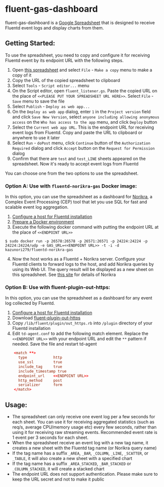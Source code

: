fluent-gas-dashboard
====================

fluent-gas-dashboard is a [Google Spreadsheet](https://docs.google.com/spreadsheet/ccc?key=0AtBJDW02Hvh9dHUtZFlPQ0FRRGltY3dHb3hWaE11Wmc#gid=206) that is designed to receive Fluentd event logs and display charts from them.

## Getting Started:

To use the spreadsheet, you need to copy and configure it for receiving Fluentd event by its endpoint URL with the following steps.

1. Open [this spreadsheet](https://docs.google.com/spreadsheet/ccc?key=0AtBJDW02Hvh9dHUtZFlPQ0FRRGltY3dHb3hWaE11Wmc#gid=206) and select `File` - `Make a copy` menu to make a copy of it
2. Copy the URL of the copied spreadsheet to clipboard
3. Select `Tools` - `Script editor...` menu
4. On the Script editor, open `fluent_listener.gs`. Paste the copied URL on the place of `<<PLEASE PUT YOUR SPREADSHEET URL HERE>>`. Select `File` - `Save` menu to save the file
5. Select `Publish` - `Deploy as web app...`
6. On the `Deploy as web app` dialog, enter `1` in the `Project version` field and click `Save New Version`, select `anyone including allowing anonymous access` on the `Who has access to the app` menu, and click `Deploy` button
7. Select the `Current web app URL`. This is the endpoint URL for receiving event logs from Fluentd. Copy and paste the URL to clipboard or anywhere to use it later
8. Select `Run` - `doPost` menu, click `Continue` button of the `Authorization Required` dialog and click `Accept` button on the `Request for Permission` dialog
9. Confirm that there are `test` and `test_LINE` sheets appeared on the spreadsheet. Now it's ready to accept event logs from Fluentd

You can choose one from the two options to use the spreadsheet.

### Option A: Use with `fluentd-norikra-gas` Docker image:

In this option, you can use the spreadsheet as a dashboard for [Norikra](http://norikra.github.io/), a Complex Event Processing (CEP) tool that let you use SQL for fast and scalable event log aggregation.

1. [Configure a host for Fluentd installation](https://www.google.com/url?q=http://docs.fluentd.org/articles/before-install&usd=2&usg=ALhdy2-Eq3wSUPNxaZr13oC2Mt5UssbUhw)
2. [Prepare a Docker environment](https://www.google.com/url?q=https://www.docker.io/&usd=2&usg=ALhdy2-uNZKLM-jQQXncnc5eKHG-11c4og)
3. Execute the following docker command with putting the endpoint URL at the place of `<<ENDPOINT URL>>`

```
$ sudo docker run -p 26578:26578 -p 26571:26571 -p 24224:24224 -p 24224:24224/udp -e GAS_URL=<<ENDPOINT URL>> -t -i -d kazunori279/fluentd-norikra-gas
```

4. Now the host works as a Fluentd + Norikra server. Configure your Fluentd clients to forward logs to the host, and add Norikra queries by using its Web UI. The query result will be displayed as a new sheet on this spreadsheet. See [this site](http://norikra.github.io/) for details of Norikra

### Option B: Use with fluent-plugin-out-https:

In this option, you can use the spreadsheet as a dashboard for any event log collected by Fluentd. 

1. [Configure a host for Fluentd installation](https://www.google.com/url?q=http://docs.fluentd.org/articles/before-install&usd=2&usg=ALhdy2-Eq3wSUPNxaZr13oC2Mt5UssbUhw)
2. Download [fluent-plugin-out-https](https://www.google.com/url?q=https://github.com/kazunori279/fluent-plugin-out-https&usd=2&usg=ALhdy28zgZOuf3L6f8uw3RZDVZefvDH1eA)
3. Copy `/lib/fluent/plugin/out_https.rb` into `/plugin` directory of your Fluentd installation
4. Edit `td-agent.conf` to add the following match element. Replace the `<<ENDPOINT URL>>` with your endpoint URL and edit the `**` pattern if needed. Save the file and restart td-agent

```td-agent.conf
    <match **>
      type            http
      use_ssl         true
      include_tag     true
      include_timestamp true
      endpoint_url    <<ENDPOINT URL>>
      http_method     post
      serializer      form
    </match>
```

## Usage:

- The spreadsheet can only receive one event log per a few seconds for each sheet. You can use it for receiving aggregated statistics (such as req/s, average CPU/memory usage etc) every few seconds, rather than using it for receiving raw streaming events. Recommended event rate is 1 event per 3 seconds for each sheet.
- When the spreadsheet receive an event log with a new tag name, it creates a new sheet with the Fluentd tag name (or Norikra query name)
- If the tag name has a suffix `_AREA`, `_BAR`, `_COLUMN`, `_LINE`, `_SCATTER`, or `_TABLE`, it will also create a new sheet with a specified chart
- If the tag name has a suffix `_AREA_STACKED`, `_BAR_STACKED` or `_COLUMN_STACKED`, it will create a stacked chart
- The endpoint URL does not support authentication. Please make sure to keep the URL secret and not to make it public
